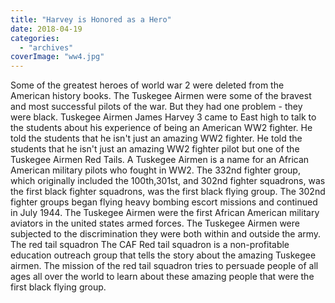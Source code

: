 ```yaml
---
title: "Harvey is Honored as a Hero"
date: 2018-04-19
categories: 
  - "archives"
coverImage: "ww4.jpg"
---
```


Some of the greatest heroes of world war 2 were deleted from the American history books. The Tuskegee Airmen were some of the bravest and most successful pilots of the war. But they had one problem - they were black. Tuskegee Airmen James Harvey 3 came to East high to talk to the students about his experience of being an American WW2 fighter. He told the students that he isn't just an amazing WW2 fighter. He told the students that he isn't just an amazing WW2 fighter pilot but one of the Tuskegee Airmen Red Tails. A Tuskegee Airmen is a name for an African American military pilots who fought in WW2. The 332nd fighter group, which originally included the 100th,301st, and 302nd fighter squadrons, was the first black fighter squadrons, was the first black flying group. The 302nd fighter groups began flying heavy bombing escort missions and continued in July 1944. The Tuskegee Airmen were the first African American military aviators in the united states armed forces. The Tuskegee Airmen were subjected to the discrimination they were both within and outside the army. The red tail squadron The CAF Red tail squadron is a non-profitable education outreach group that tells the story about the amazing Tuskegee airmen. The mission of the red tail squadron tries to persuade people of all ages all over the world to learn about these amazing people that were the first black flying group.
